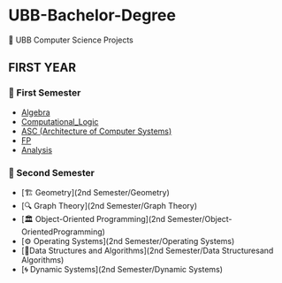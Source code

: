 # UBB-Bachelor-Degree
🚀 UBB Computer Science Projects


## FIRST YEAR 
### 📂 First Semester
- [Algebra](1st_Semester/Algebra)
- [Computational_Logic](1st_Semester/Computational_Logic)
- [ASC (Architecture of Computer Systems)](1st_Semester/ASC (Architecture of Computer Systems))
- [FP](1st_Semester/FP (Functional Programming))
- [Analysis](1st_Semester/Analysis)
   
### 📂 Second Semester
- [🏗 Geometry](2nd Semester/Geometry)
- [🔍 Graph Theory](2nd Semester/Graph Theory)
- [🏛 Object-Oriented Programming](2nd Semester/Object-OrientedProgramming)
- [⚙️ Operating Systems](2nd Semester/Operating Systems)
- [🌲Data Structures and Algorithms](2nd Semester/Data Structuresand Algorithms)
- [🌀 Dynamic Systems](2nd Semester/Dynamic Systems)
